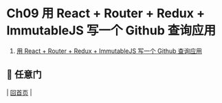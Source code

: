 # Ch09 用 React + Router + Redux + ImmutableJS 写一个 Github 查询应用

1. [用 React + Router + Redux + ImmutableJS 写一个 Github 查询应用](https://github.com/aclk/reactjs101/blob/master/Ch09/react-router-redux-github-finder.md)

## :door: 任意门

| [回首页](https://github.com/aclk/reactjs101) |
